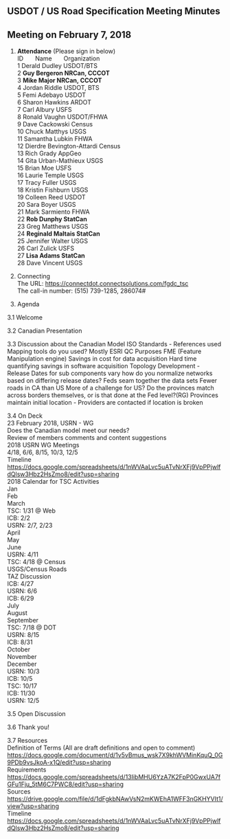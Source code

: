 ## USDOT / US Road Specification Meeting Minutes   
## Meeting on February 7, 2018  

1. **Attendance** (Please sign in below)    
ID &nbsp; &nbsp; &nbsp; Name &nbsp; &nbsp; &nbsp; Organization        
1  Derald Dudley   USDOT/BTS     	 
2  **Guy Bergeron   NRCan, CCCOT**  
3  **Mike Major   NRCan, CCCOT**   
4  Jordan Riddle   USDOT, BTS   
5  Femi Adebayo   USDOT   
6  Sharon Hawkins   ARDOT    
7  Carl Albury   USFS    
8  Ronald Vaughn   USDOT/FHWA     
9  Dave Cackowski   Census    
10  Chuck Matthys   USGS   
11  Samantha Lubkin    FHWA  
12  Dierdre Bevington-Attardi   Census  
13  Rich Grady   AppGeo     
14  Gita Urban-Mathieux   USGS  
15  Brian Moe   USFS  
16  Laurie Temple   USGS  
17  Tracy Fuller   USGS  
18  Kristin Fishburn   USGS  
19  Colleen Reed   USDOT  
20  Sara Boyer   USGS  
21  Mark Sarmiento  FHWA   
22  **Rob Dunphy   StatCan**  
23  Greg Matthews   USGS  
24  **Reginald Maltais   StatCan**  
25  Jennifer Walter   USGS  
26  Carl Zulick   USFS  
27  **Lisa Adams   StatCan**  
28  Dave Vincent   USGS  

2. Connecting   
The URL: https://connectdot.connectsolutions.com/fgdc_tsc  
The call-in number: (515) 739-1285, 286074#  

3. Agenda  

3.1 Welcome

3.2 Canadian Presentation

3.3 Discussion about the Canadian Model
ISO Standards - References used
Mapping tools do you used?  Mostly ESRI 
QC Purposes FME (Feature Manipulation engine)
Savings in cost for data  acquisition
Hard time quantifying savings in software acquisition
Topology Development - Release Dates for sub components vary how do you normalize networks based on differing release dates?
Feds seam together the data sets
Fewer roads in CA than US
More of a challenge for US?
Do the provinces match across borders themselves, or is that done at the Fed level?(RG)
Provinces maintain initial location - Providers are contacted if location is broken

3.4 On Deck  
23 February 2018, USRN - WG     
Does the Canadian model meet our needs?  
Review of members comments and content suggestions  
2018 USRN WG Meetings  
	4/18, 6/6, 8/15, 10/3, 12/5  
Timeline  
https://docs.google.com/spreadsheets/d/1nWVAaLvc5uATvNrXFj9VpPPjwlfdQlsw3Hbz2HsZmo8/edit?usp=sharing  
2018 Calendar for TSC Activities  
Jan  
Feb  
March   
TSC: 1/31 @ Web  
ICB: 2/2  
USRN: 2/7, 2/23  
April  
May  
June  
USRN: 4/11  
TSC: 4/18 @ Census  
USGS/Census Roads  
TAZ Discussion  
ICB: 4/27  
USRN: 6/6  
ICB: 6/29  
July  
August  
September  
TSC: 7/18 @ DOT  
USRN: 8/15  
ICB: 8/31  
October  
November  
December  
USRN: 10/3  
ICB: 10/5  
TSC: 10/17  
ICB: 11/30  
USRN: 12/5  

3.5 Open Discussion  

3.6 Thank you!  

3.7 Resources  
Definition of Terms (All are draft definitions and open to comment)  
https://docs.google.com/document/d/1v5vBmus_wsk7X9khWVMinKquQ_0G9PDb9vsJkoA-x1Q/edit?usp=sharing  
Requirements  
https://docs.google.com/spreadsheets/d/13IibMHU6YzA7K2FpP0GwxUA7fGFu1Fju_5tM6C7PWC8/edit?usp=sharing  
Sources	https://drive.google.com/file/d/1dFgkbNAwVsN2mKWEhA1WFF3nGKHYVIt1/view?usp=sharing  
Timeline  
https://docs.google.com/spreadsheets/d/1nWVAaLvc5uATvNrXFj9VpPPjwlfdQlsw3Hbz2HsZmo8/edit?usp=sharing  
